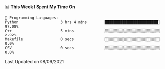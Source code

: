 <!--START_SECTION:waka-->
📊 **This Week I Spent My Time On** 

```text
💬 Programming Languages: 
Python                   3 hrs 4 mins        ████████████████████████░   97.08% 
C++                      5 mins              ░░░░░░░░░░░░░░░░░░░░░░░░░   2.92% 
Makefile                 0 secs              ░░░░░░░░░░░░░░░░░░░░░░░░░   0.0% 
CSV                      0 secs              ░░░░░░░░░░░░░░░░░░░░░░░░░   0.0%

```


 Last Updated on 08/09/2021
<!--END_SECTION:waka-->

<!--
**mdberkey/mdberkey** is a ✨ _special_ ✨ repository because its `README.md` (this file) appears on your GitHub profile.

Here are some ideas to get you started:

- 🔭 I’m currently working on ...
- 🌱 I’m currently learning ...
- 👯 I’m looking to collaborate on ...
- 🤔 I’m looking for help with ...
- 💬 Ask me about ...
- 📫 How to reach me: ...
- 😄 Pronouns: ...
- ⚡ Fun fact: ...
-->
